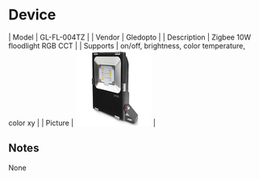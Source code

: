 
# Device

| Model | GL-FL-004TZ  |
| Vendor  | Gledopto  |
| Description | Zigbee 10W floodlight RGB CCT |
| Supports | on/off, brightness, color temperature, color xy |
| Picture | ![../images/devices/GL-FL-004TZ.jpg](../images/devices/GL-FL-004TZ.jpg) |

## Notes

None
